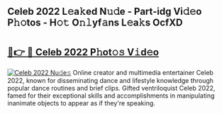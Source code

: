 ## Celeb 2022 L𝚎a𝚔ed N𝚞𝚍e - Part-idg Vi𝚍𝚎o P𝚑𝚘tos - H𝚘𝚝 O𝚗𝚕yf𝚊ns L𝚎a𝚔s OcfXD

# <h2><a href="http://kf5tvo.oniu.top/?m=Celeb+2022">🔗👉 🔴 Celeb 2022 P𝚑ot𝚘𝚜 V𝚒d𝚎o</a></h2>

[![Celeb 2022 Nu𝚍e𝚜](https://i.imgur.com/0qMVB7G.gif)](http://kf5tvo.oniu.top/?m=Celeb+2022)
Online creator and multimedia entertainer Celeb 2022, known for disseminating dance and lifestyle knowledge through popular dance routines and brief clips. Gifted ventriloquist Celeb 2022, famed for their exceptional skills and accomplishments in manipulating inanimate objects to appear as if they're speaking.  
